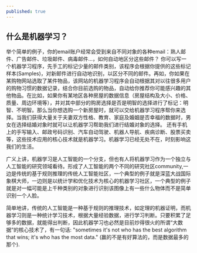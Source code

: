 ```yaml
---
published: true
---
```


## 什么是机器学习？
  
   举个简单的例子，你的email账户经常会受到来自不同对象的各种email：熟人邮件、广告邮件、垃圾邮件、病毒邮件...，如何自动地区分这些邮件？ 你可以写一个机器学习程序，先手工的标记少量的邮件类别，该程序会根据你提供的这些标记样本(Samples)，对新邮件进行自动地识别，以区分不同的邮件。再如，你如果在某购物网站选取了某件物品，该网站的机器学习程序会自动根据其对以往很多用户的购物习惯的数据记录，结合你目前选购的物品，自动给你推荐你可能感兴趣的其他物品。在比如，如果你有某地区各种房屋的数据信息（房屋结构及大小、价格、质量、周边环境等），并对其中部分的购房选择是否是明智的选择进行了标记：明智、不明智。那么当你想选购一个新房屋时，就可以交给机器学习程序帮你来选择。当我们获得大量关于夫妻双方性格、教育、家庭及婚姻是否幸福的数据时，男女在选择结婚对象时就可以让机器学习帮助我们进行结婚对象的选择。 还有手机上的手写输入、邮政号码识别、汽车自动驾驶、机器人导航、疾病诊断、股票买卖等，这些技术应用的核心技术就是机器学习。机器学习已经无处不在，时刻影响这我们的生活。   
   
  广义上讲，机器学习是人工智能的一个分支，但也有人将机器学习作为一个独立与人工智能的研究领域看待。形成了人工智能的两个不同的研究社区community,一边是传统的基于规则推理的传统人工智能社区，一个典型的例子就是深蓝大战国际象棋大师，一边则是以统计学和优化技术为核心的机器学习社区，一个典型的例子就是对一幅可能是上千种类别的对象进行识别该图像上有一些什么物体而不是简单识别一个人脸。
  
 简单地讲，传统的人工智能是一种基于规则的推理技术，如定理的机器证明，而机器学习则是一种统计学习技术，根据大量经验数据，进行学习判断。只要积累了足够多的数据，就能得出判断，因此机器学习也必然是目前炒得很火的所谓“大数据”的核心技术了，有一句话: "sometimes it's not who has the best algorithm that wins; it's who has the most data." (赢的不是有好算法的，而是数据最多的那个).